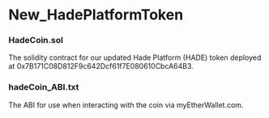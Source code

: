 # New_HadePlatformToken

### HadeCoin.sol
The solidity contract for our updated Hade Platform (HADE) token deployed at 0x7B171C08D812F9c642Dcf61f7E080610CbcA64B3.

### hadeCoin_ABI.txt
The ABI for use when interacting with the coin via myEtherWallet.com.
